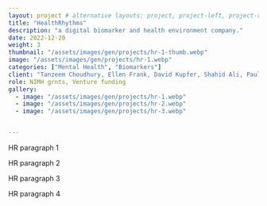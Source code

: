 ```yaml
---
layout: project # alternative layouts: project, project-left, project-right, project-top
title: "HealthRhythms"
description: "a digital biomarker and health environment company."
date: 2022-12-20
weight: 3
thumbnail: "/assets/images/gen/projects/hr-1-thumb.webp"
image: "/assets/images/gen/projects/hr-1.webp"
categories: ["Mental Health", "Biomarkers"]
client: "Tanzeem Choudhury, Ellen Frank, David Kupfer, Shahid Ali, Paul Gilbert"
role: NIMH grnts, Venture funding 
gallery:
  - image: "/assets/images/gen/projects/hr-1.webp"
  - image: "/assets/images/gen/projects/hr-2.webp"
  - image: "/assets/images/gen/projects/hr-3.webp"


---
```


HR paragraph 1

HR paragraph 2

HR paragraph 3

HR paragraph 4



